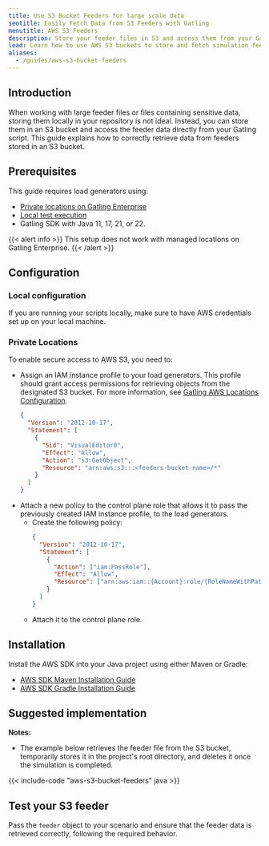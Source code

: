 ```yaml
---
title: Use S3 Bucket Feeders for large scale data
seotitle: Easily Fetch Data from S3 Feeders with Gatling
menutitle: AWS S3 Feeders
description: Store your feeder files in S3 and access them from your Gatling scripts.
lead: Learn how to use AWS S3 buckets to store and fetch simulation feeder data.
aliases:
  - /guides/aws-s3-bucket-feeders
---
```


## Introduction

When working with large feeder files or files containing sensitive data, storing them locally in your repository is not ideal. Instead, you can store them in an S3 bucket and access the feeder data directly from your Gatling script. This guide explains how to correctly retrieve data from feeders stored in an S3 bucket.

## Prerequisites

This guide requires load generators using:

- [Private locations on Gatling Enterprise](https://docs.gatling.io/reference/install/cloud/private-locations/introduction/)
- [Local test execution](https://docs.gatling.io/tutorials/scripting-intro/#run-the-simulation-locally-for-debugging)
- Gatling SDK with Java 11, 17, 21, or 22.

{{< alert info >}}
This setup does not work with managed locations on Gatling Enterprise.
{{< /alert >}}

## Configuration

### Local configuration

If you are running your scripts locally, make sure to have AWS credentials set up on your local machine.

### Private Locations

To enable secure access to AWS S3, you need to:

- Assign an IAM instance profile to your load generators. This profile should grant access permissions for retrieving objects from the designated S3 bucket. For more information, see [Gatling AWS Locations Configuration](https://docs.gatling.io/reference/install/cloud/private-locations/aws/configuration/).
  ```json
  {
    "Version": "2012-10-17",
    "Statement": [
      {
        "Sid": "VisualEditor0",
        "Effect": "Allow",
        "Action": "s3:GetObject",
        "Resource": "arn:aws:s3:::<feeders-bucket-name>/*"
      }
    ]
  }
  ```
- Attach a new policy to the control plane role that allows it to pass the previously created IAM instance profile, to the load generators.
  - Create the following policy:
    ```json
    {
      "Version": "2012-10-17",
      "Statement": [
        {
          "Action": ["iam:PassRole"],
          "Effect": "Allow",
          "Resource": ["arn:aws:iam::{Account}:role/{RoleNameWithPath}"]
        }
      ]
    }
    ```
  - Attach it to the control plane role.

## Installation

Install the AWS SDK into your Java project using either Maven or Gradle:

- [AWS SDK Maven Installation Guide](https://docs.aws.amazon.com/sdk-for-java/latest/developer-guide/setup-project-maven.html)
- [AWS SDK Gradle Installation Guide](https://docs.aws.amazon.com/sdk-for-java/latest/developer-guide/setup-project-gradle.html)

## Suggested implementation

**Notes:**

- The example below retrieves the feeder file from the S3 bucket, temporarily stores it in the project's root directory, and deletes it once the simulation is completed.

{{< include-code "aws-s3-bucket-feeders" java >}}

## Test your S3 feeder

Pass the `feeder` object to your scenario and ensure that the feeder data is retrieved correctly, following the required behavior.
